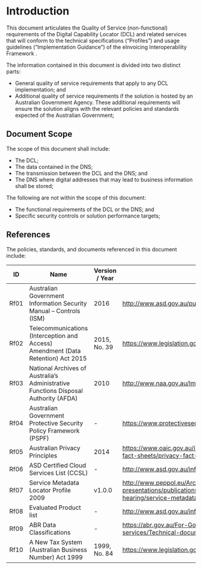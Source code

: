 ﻿
# Introduction

This document articulates the Quality of Service (non-functional) requirements of the Digital Capability Locator (DCL) and related services that will conform to the technical specifications (“Profiles”) and usage guidelines (“Implementation Guidance”) of the eInvoicing Interoperability Framework .  

The information contained in this document is divided into two distinct parts:

- General quality of service requirements that apply to any DCL implementation; and
- Additional quality of service requirements if the solution is hosted by an Australian Government Agency.  These additional requirements will ensure the solution aligns with the relevant policies and standards expected of the Australian Government;


## Document Scope

The scope of this document shall include:

- The DCL; 
- The data contained in the DNS;
- The transmission between the DCL and the DNS; and 
- The DNS where digital addresses that may lead to business information shall be stored; 

The following are not within the scope of this document:

- The functional requirements of the DCL or the DNS; and
- Specific security controls or solution performance targets;  

## References

The policies, standards, and documents referenced in this document include:

ID | Name | Version / Year | Document Location/Description
---|---|---|---
Rf01 | Australian Government Information Security Manual – Controls (ISM) | 2016 | http://www.asd.gov.au/publications/Information_Security_Manual_2016_Controls.pdf
Rf02 | Telecommunications (Interception and Access) Amendment (Data Retention) Act 2015 | 2015, No. 39 | https://www.legislation.gov.au/Details/C2015A00039
Rf03 | National Archives of Australia’s Administrative Functions Disposal Authority (AFDA) | 2010 | http://www.naa.gov.au/Images/AFDA2010-7Feb2013-revision_tcm16-44429.PDF
Rf04 | Australian Government Protective Security Policy Framework (PSPF) | - | https://www.protectivesecurity.gov.au/Pages/default.aspx
Rf05 | Australian Privacy Principles | 2014 | https://www.oaic.gov.au/images/documents/privacy/privacy-resources/privacy-fact-sheets/privacy-fact-sheet-17-australian-privacy-principles_2.pdf
Rf06 | ASD Certified Cloud Services List (CCSL) | - | http://www.asd.gov.au/infosec/irap/certified_clouds.htm
Rf07 | Service Metadata Locator Profile	2009  | v1.0.0 | http://www.peppol.eu/Archive/final-public-documents-and-presentations/publications/peppol-infrastruture-1-0-specifications-for-hearing/service-metadata-locator-sml-1.0
Rf08 | Evaluated Product list | - | http://www.asd.gov.au/infosec/epl/index.php
Rf09 | ABR Data Classifications | - | https://abr.gov.au/For-Government-agencies/Accessing-ABR-data/ABR-web-services/Technical-documentation/Business-context/
Rf10 | A New Tax System (Australian Business Number) Act 1999 | 1999, No. 84 | https://www.legislation.gov.au/Details/C2013C00016
